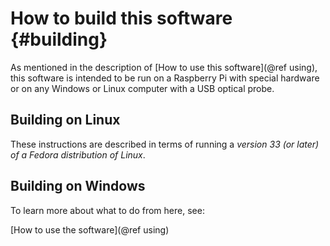 # How to build this software {#building} #

As mentioned in the description of [How to use this software](@ref using), this software is intended to be run on a Raspberry Pi with special hardware or on any Windows or Linux computer with a USB optical probe.  

## Building on Linux ##
These instructions are described in terms of running a *version 33 (or later) of a Fedora distribution of Linux*.

## Building on Windows ##

To learn more about what to do from here, see:

[How to use the software](@ref using)

